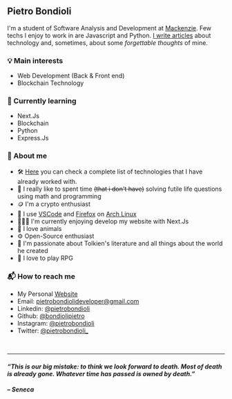 ##  Pietro Bondioli
I'm a student of Software Analysis and Development at [Mackenzie](https://www.mackenzie.br/). Few techs I enjoy to work in are Javascript and Python. [I write articles](https://www.pietrobondioli.com.br/articles) about technology and, sometimes, about some _forgettable thoughts_ of mine.

### 💡 Main interests
- Web Development (Back & Front end)
- Blockchain Technology

### 🌱 Currently learning
- Next.Js
- Blockchain
- Python
- Express.Js

### 🤔 About me
- 🛠️ [Here](https://www.pietrobondioli.com.br/about) you can check a complete list of technologies that I have already worked with.
- 👾 I really like to spent time ~~(that i don't have)~~ solving futile life questions using math and programming
- 🪙 I'm a crypto enthusiast
- 💼 I use [VSCode](https://code.visualstudio.com/) and [Firefox](https://www.mozilla.org/en-US/firefox/) on [Arch Linux](https://archlinux.org/)
- 👨🏻‍💻 I'm currently enjoying develop my website with Next.Js
- 🐶 I love animals
- ⚙️ Open-Source enthusiast
- 🐉 I'm passionate about Tolkien's literature and all things about the world he created
- 🧙 I love to play RPG

### 📬 How to reach me
- My Personal [Website](https://www.pietrobondioli.com.br/)
- Email: [pietrobondiolideveloper@gmail.com](mailto:pietrobondiolideveloper@gmail.com)
- Linkedin: [@pietrobondioli](https://www.linkedin.com/in/pietrobondioli/)
- Github: [@bondiolipietro](https://github.com/bondiolipietro)
- Instagram: [@pietrobondioli](https://www.instagram.com/pietrobondioli/)
- Twitter: [@pietrobondioli_](https://twitter.com/bondioli_pietro)

<br />

---

#### _“This is our big mistake: to think we look forward to death. Most of death is already gone. Whatever time has passed is owned by death.”_

#### _– Seneca_
